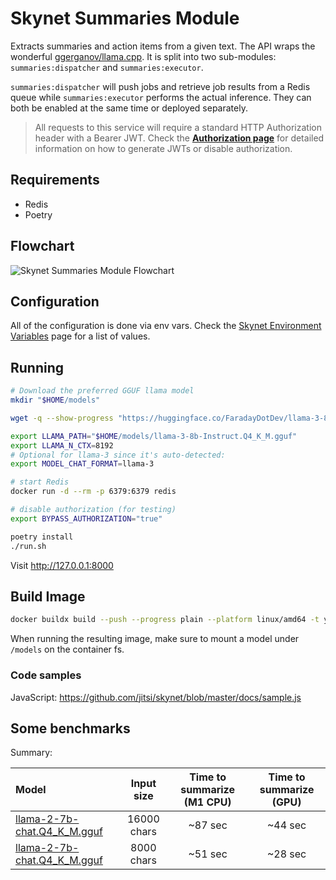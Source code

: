 # Skynet Summaries Module

Extracts summaries and action items from a given text. The API wraps the wonderful [ggerganov/llama.cpp](https://github.com/ggerganov/llama.cpp). It is split into two sub-modules: `summaries:dispatcher` and `summaries:executor`.

`summaries:dispatcher` will push jobs and retrieve job results from a Redis queue while `summaries:executor` performs the actual inference. They can both be enabled at the same time or deployed separately.

> All requests to this service will require a standard HTTP Authorization header with a Bearer JWT. Check the [**Authorization page**](auth.md) for detailed information on how to generate JWTs or disable authorization.

## Requirements

- Redis
- Poetry

## Flowchart

<img src="flowchart.jpg" alt="Skynet Summaries Module Flowchart">

## Configuration

All of the configuration is done via env vars. Check the [Skynet Environment Variables](env_vars.md) page for a list of values.

## Running

```bash
# Download the preferred GGUF llama model
mkdir "$HOME/models"

wget -q --show-progress "https://huggingface.co/FaradayDotDev/llama-3-8b-Instruct-GGUF/resolve/main/llama-3-8b-Instruct.Q4_K_M.gguf?download=true" -O "$HOME/models/llama-3-8b-Instruct.Q4_K_M.gguf"

export LLAMA_PATH="$HOME/models/llama-3-8b-Instruct.Q4_K_M.gguf"
export LLAMA_N_CTX=8192
# Optional for llama-3 since it's auto-detected:
export MODEL_CHAT_FORMAT=llama-3

# start Redis
docker run -d --rm -p 6379:6379 redis 

# disable authorization (for testing)
export BYPASS_AUTHORIZATION="true"

poetry install
./run.sh
```

Visit http://127.0.0.1:8000

## Build Image

```bash
docker buildx build --push --progress plain --platform linux/amd64 -t your-registry/skynet:your-tag .
```

When running the resulting image, make sure to mount a model under `/models` on the container fs.

### Code samples

JavaScript: https://github.com/jitsi/skynet/blob/master/docs/sample.js

## Some benchmarks

Summary:

| Model | Input size | Time to summarize (M1 CPU)  | Time to summarize (GPU) |
| :---- | :--------: |:---------------------------:|:-----------------------:|
| [llama-2-7b-chat.Q4_K_M.gguf][1] | 16000 chars |           ~87 sec           |         ~44 sec         |
| [llama-2-7b-chat.Q4_K_M.gguf][1] | 8000 chars |           ~51 sec           |         ~28 sec         |

[1]: https://huggingface.co/TheBloke/Llama-2-7b-Chat-GGUF/blob/main/llama-2-7b-chat.Q4_K_M.gguf
